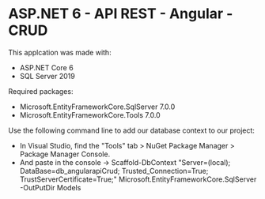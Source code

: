 # ASP.NET 6 - API REST - Angular - CRUD

This applcation was made with:
- ASP.NET Core 6
- SQL Server 2019

Required packages:
- Microsoft.EntityFrameworkCore.SqlServer 7.0.0
- Microsoft.EntityFrameworkCore.Tools 7.0.0

Use the following command line to add our database context to our project:
- In Visual Studio, find the "Tools" tab > NuGet Package Manager > Package Manager Console.
- And paste in the console -> Scaffold-DbContext "Server=(local); DataBase=db_angularapiCrud; Trusted_Connection=True; TrustServerCertificate=True;" Microsoft.EntityFrameworkCore.SqlServer -OutPutDir Models